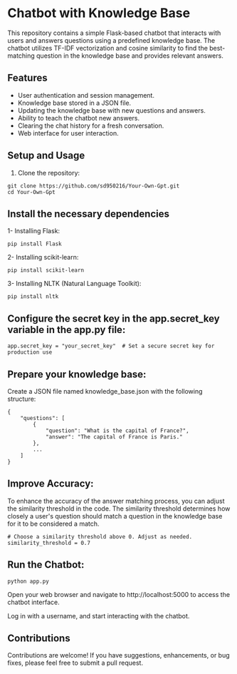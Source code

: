 # Chatbot with Knowledge Base

This repository contains a simple Flask-based chatbot that interacts with users and answers questions using a predefined knowledge base. The chatbot utilizes TF-IDF vectorization and cosine similarity to find the best-matching question in the knowledge base and provides relevant answers.

## Features

- User authentication and session management.
- Knowledge base stored in a JSON file.
- Updating the knowledge base with new questions and answers.
- Ability to teach the chatbot new answers.
- Clearing the chat history for a fresh conversation.
- Web interface for user interaction.


## Setup and Usage

1. Clone the repository:

```
git clone https://github.com/sd950216/Your-Own-Gpt.git
cd Your-Own-Gpt
```
## Install the necessary dependencies

1- Installing Flask:
```
pip install Flask
```

2- Installing scikit-learn:
```
pip install scikit-learn
```

3- Installing NLTK (Natural Language Toolkit):
```
pip install nltk
```

## Configure the secret key in the app.secret_key variable in the app.py file:

```
app.secret_key = "your_secret_key"  # Set a secure secret key for production use
```

## Prepare your knowledge base:
Create a JSON file named knowledge_base.json with the following structure:
```
{
    "questions": [
        {
            "question": "What is the capital of France?",
            "answer": "The capital of France is Paris."
        },
        ...
    ]
}
```
## Improve Accuracy:

To enhance the accuracy of the answer matching process, you can adjust the similarity threshold in the code. The similarity threshold determines how closely a user's question should match a question in the knowledge base for it to be considered a match.

```
# Choose a similarity threshold above 0. Adjust as needed.
similarity_threshold = 0.7
```
## Run the Chatbot:

```
python app.py
```

Open your web browser and navigate to http://localhost:5000 to access the chatbot interface.

Log in with a username, and start interacting with the chatbot.

## Contributions
Contributions are welcome! If you have suggestions, enhancements, or bug fixes, please feel free to submit a pull request.
